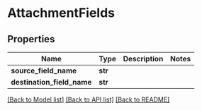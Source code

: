 # AttachmentFields

## Properties
Name | Type | Description | Notes
------------ | ------------- | ------------- | -------------
**source_field_name** | **str** |  | 
**destination_field_name** | **str** |  | 

[[Back to Model list]](../README.md#documentation-for-models) [[Back to API list]](../README.md#documentation-for-api-endpoints) [[Back to README]](../README.md)


